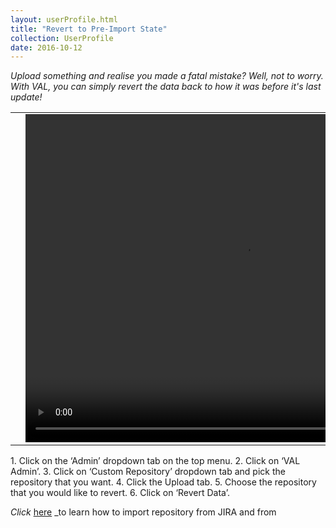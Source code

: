```yaml
---
layout: userProfile.html
title: "Revert to Pre-Import State"
collection: UserProfile
date: 2016-10-12
---
```

_Upload something and realise you made a fatal mistake? Well, not to worry. With VAL, you can simply revert the data back to how it was before it's last update!_

<table>
<tr>
<td width="50px"></td>
<td width="700px">
<video width="700" height="525" controls>
	<source src="/assets/video/Admin/How_to_revert_repository_to_preimport_state.mp4" type="video/mp4">
	Your browser does not support the	 video tag.
</video>
</td>
<td width="50px"></td>
</tr>
</table>
1.	Click on the ‘Admin’ dropdown tab on the top menu.
2.	Click on ‘VAL Admin’.
3.	Click on ‘Custom Repository’ dropdown tab and pick the repository that you want.
4.	Click the Upload tab.
5.	Choose the repository that you would like to revert.
6.	Click on ‘Revert Data’.

_Click_ [here](repository/h_imporrRepo/importRepo) _to learn how to import repository from JIRA and from
